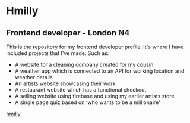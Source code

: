 
# Hmilly

## Frontend developer - London N4
This is the repository for my frontend developer profile.
It's where I have included projects that I've made.
Such as:

- A website for a cleaning company created for my cousin
- A weather app which is connected to an API for working location and weather details
- An artists website showcasing their work
- A restaurant website which has a functional checkout
- A selling website using firebase and using my earlier artists store
- A single page quiz based on 'who wants to be a millionaire'

[hmilly](https://hmilly.github.io/)
